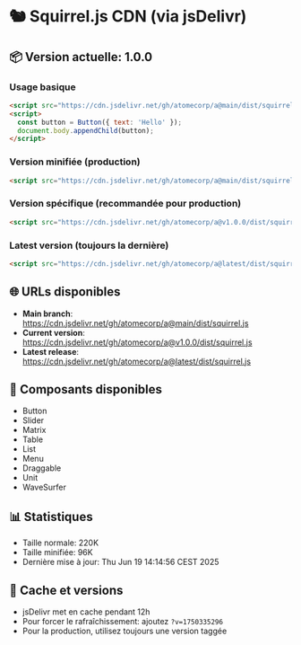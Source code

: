 # 🐿️ Squirrel.js CDN (via jsDelivr)

## 📦 Version actuelle: 1.0.0

### Usage basique
```html
<script src="https://cdn.jsdelivr.net/gh/atomecorp/a@main/dist/squirrel.js"></script>
<script>
  const button = Button({ text: 'Hello' });
  document.body.appendChild(button);
</script>
```

### Version minifiée (production)
```html
<script src="https://cdn.jsdelivr.net/gh/atomecorp/a@main/dist/squirrel.min.js"></script>
```

### Version spécifique (recommandée pour production)
```html
<script src="https://cdn.jsdelivr.net/gh/atomecorp/a@v1.0.0/dist/squirrel.min.js"></script>
```

### Latest version (toujours la dernière)
```html
<script src="https://cdn.jsdelivr.net/gh/atomecorp/a@latest/dist/squirrel.min.js"></script>
```

## 🌐 URLs disponibles
- **Main branch**: https://cdn.jsdelivr.net/gh/atomecorp/a@main/dist/squirrel.js
- **Current version**: https://cdn.jsdelivr.net/gh/atomecorp/a@v1.0.0/dist/squirrel.js
- **Latest release**: https://cdn.jsdelivr.net/gh/atomecorp/a@latest/dist/squirrel.js

## 🧩 Composants disponibles
- Button
- Slider  
- Matrix
- Table
- List
- Menu
- Draggable
- Unit
- WaveSurfer

## 📊 Statistiques
- Taille normale: 220K
- Taille minifiée:  96K
- Dernière mise à jour: Thu Jun 19 14:14:56 CEST 2025

## 🔄 Cache et versions
- jsDelivr met en cache pendant 12h
- Pour forcer le rafraîchissement: ajoutez `?v=1750335296`
- Pour la production, utilisez toujours une version taggée

